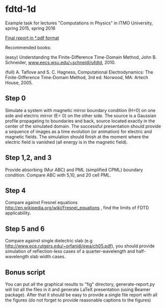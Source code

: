 # fdtd-1d

Example task for lectures "Computations in Physics" in ITMO
University, spring 2015, spring 2016

[Final report in *.pdf format](https://github.com/kostyfisik/fdtd-1d/blob/master/final-report.pdf)

Recommended books:

(easy) Understanding the Finite-Difference Time-Domain Method, John B. Schneider, www.eecs.wsu.edu/~schneidj/ufdtd, 2010. 

(full) A. Taflove and S. C. Hagness, Computational Electrodynamics: The Finite-Difference Time-Domain Method, 3rd  ed.  Norwood, MA: Artech House, 2005. 



## Step 0

Simulate a system with magnetic mirror boundary condition (H=0) on one
side and electric mirror (E= 0) on the other side. The source is a
Gaussian profile propagating to boundaries and back, source located
exactly in the center of the simulated domain. The successful
presentation should provide a sequence of images as a time evolution
(or animation) for electric and magnetic fields. The simulation should
finish at the moment where the electric field is vanished (all energy
is in the magnetic field).

## Step 1,2, and 3

Provide absorbing (Mur ABC) and PML (simplified CPML) boundary
condition. Compare ABC with  5,10, and 20 cell PML.

## Step 4

Compare against Fresnel equations
http://en.wikipedia.org/wiki/Fresnel_equations , find the  limits of
FDTD applicability.

## Step 5 and 6

Compare against single dielectric slab (e.g
http://www.ece.rutgers.edu/~orfanidi/ewa/ch05.pdf),  you should
provide simulation of reflection-less cases   of a quarter-wavelength
and half-wavelength slab width cases.

## Bonus script

You can put all the graphical results to "fig" directory,
generate-report.py will list all the files in it and generate LaTeX
presentation (using Beamer package). After that it should be easy to
provide a single file report with all the figures (do not forget to
provide reasonable captions to the figures)

